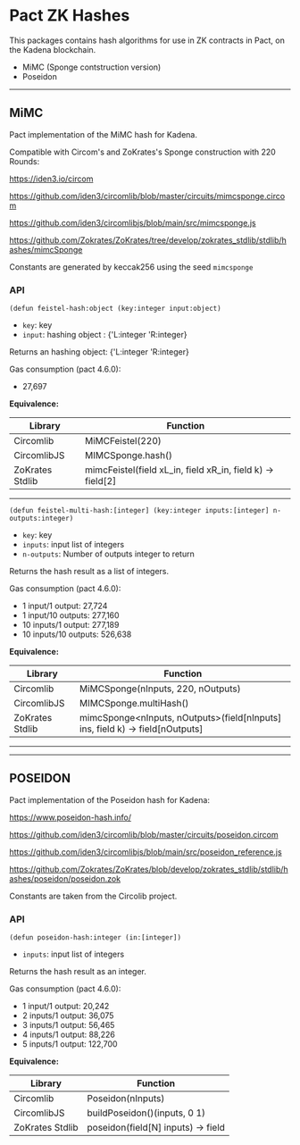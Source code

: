 # Pact ZK Hashes
This packages contains hash algorithms for use in ZK contracts in Pact, on the Kadena blockchain.

  - MiMC (Sponge contstruction version)
  - Poseidon

---

## MiMC
Pact implementation of the MiMC hash for Kadena.

Compatible with Circom's and ZoKrates's Sponge construction with 220 Rounds:

https://iden3.io/circom

https://github.com/iden3/circomlib/blob/master/circuits/mimcsponge.circom

https://github.com/iden3/circomlibjs/blob/main/src/mimcsponge.js

https://github.com/Zokrates/ZoKrates/tree/develop/zokrates_stdlib/stdlib/hashes/mimcSponge

Constants are generated by keccak256 using the seed `mimcsponge`

### API

```
(defun feistel-hash:object (key:integer input:object)
```
* `key`: key
* `input`: hashing object : {'L:integer 'R:integer}

Returns an hashing object: {'L:integer 'R:integer}

Gas consumption (pact 4.6.0):
  - 27,697

**Equivalence:**

| Library          | Function                                                   |
| ---------------- | -----------------------------------------------------------|
| Circomlib        | MiMCFeistel(220)                                           |
| CircomlibJS      | MIMCSponge.hash()                                          |
| ZoKrates Stdlib  | mimcFeistel(field xL_in, field xR_in, field k) -> field[2] |


---

```
(defun feistel-multi-hash:[integer] (key:integer inputs:[integer] n-outputs:integer)
```

* `key`: key
* `inputs`: input list of integers
* `n-outputs`: Number of outputs integer to return

Returns the hash result as a list of integers.

Gas consumption (pact 4.6.0):
 - 1 input/1 output: 27,724
 - 1 input/10 outputs: 277,160
 - 10 inputs/1 output: 277,189
 - 10 inputs/10 outputs: 526,638

**Equivalence:**

| Library          | Function                                                                      |
| ---------------- | ------------------------------------------------------------------------------|
| Circomlib        | MiMCSponge(nInputs, 220, nOutputs)                                            |
| CircomlibJS      | MIMCSponge.multiHash()                                                        |
| ZoKrates Stdlib  | mimcSponge<nInputs, nOutputs>(field[nInputs] ins, field k) -> field[nOutputs] |

---

---

## POSEIDON
Pact implementation of the Poseidon hash for Kadena:

https://www.poseidon-hash.info/

https://github.com/iden3/circomlib/blob/master/circuits/poseidon.circom

https://github.com/iden3/circomlibjs/blob/main/src/poseidon_reference.js

https://github.com/Zokrates/ZoKrates/blob/develop/zokrates_stdlib/stdlib/hashes/poseidon/poseidon.zok

Constants are taken from the Circolib project.

### API

```
(defun poseidon-hash:integer (in:[integer])
```
* `inputs`: input list of integers

Returns the hash result as an integer.

Gas consumption (pact 4.6.0):
 - 1 input/1 output: 20,242
 - 2 inputs/1 output: 36,075
 - 3 inputs/1 output: 56,465
 - 4 inputs/1 output: 88,226
 - 5 inputs/1 output: 122,700


**Equivalence:**

| Library          | Function                                                                      |
| ---------------- | ------------------------------------------------------------------------------|
| Circomlib        | Poseidon(nInputs)                                                             |
| CircomlibJS      | buildPoseidon()(inputs, 0 1)                                                  |
| ZoKrates Stdlib  | poseidon<N>(field[N] inputs) -> field                                         |
